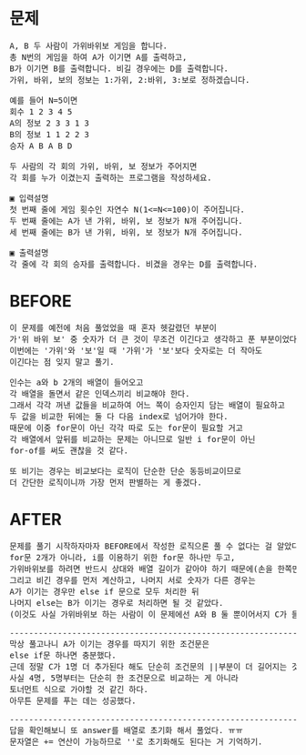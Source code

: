 # 문제

<pre>
A, B 두 사람이 가위바위보 게임을 합니다. 
총 N번의 게임을 하여 A가 이기면 A를 출력하고, 
B가 이기면 B를 출력합니다. 비길 경우에는 D를 출력합니다. 
가위, 바위, 보의 정보는 1:가위, 2:바위, 3:보로 정하겠습니다.

예를 들어 N=5이면
회수 1 2 3 4 5
A의 정보 2 3 3 1 3
B의 정보 1 1 2 2 3
승자 A B A B D

두 사람의 각 회의 가위, 바위, 보 정보가 주어지면 
각 회를 누가 이겼는지 출력하는 프로그램을 작성하세요.

▣ 입력설명
첫 번째 줄에 게임 횟수인 자연수 N(1<=N<=100)이 주어집니다.
두 번째 줄에는 A가 낸 가위, 바위, 보 정보가 N개 주어집니다.
세 번째 줄에는 B가 낸 가위, 바위, 보 정보가 N개 주어집니다.

▣ 출력설명
각 줄에 각 회의 승자를 출력합니다. 비겼을 경우는 D를 출력합니다.
</pre>

# BEFORE

<pre>
이 문제를 예전에 처음 풀었었을 때 혼자 헷갈렸던 부분이
가'위 바위 보' 중 숫자가 더 큰 것이 무조건 이긴다고 생각하고 푼 부분이었다.
이번에는 '가위'와 '보'일 때 '가위'가 '보'보다 숫자로는 더 작아도 
이긴다는 점 잊지 말고 풀기.

인수는 a와 b 2개의 배열이 들어오고
각 배열을 돌면서 같은 인덱스끼리 비교해야 한다.
그래서 각각 꺼낸 값들을 비교하여 어느 쪽이 승자인지 담는 배열이 필요하고
두 값을 비교한 뒤에는 둘 다 다음 index로 넘어가야 한다.
때문에 이중 for문이 아닌 각각 따로 도는 for문이 필요할 거고
각 배열에서 앞뒤를 비교하는 문제는 아니므로 일반 i for문이 아닌
for-of를 써도 괜찮을 것 같다.

또 비기는 경우는 비교보다는 로직이 단순한 단순 동등비교이므로
더 간단한 로직이니까 가장 먼저 판별하는 게 좋겠다.
</pre>

# AFTER

<pre>
문제를 풀기 시작하자마자 BEFORE에서 작성한 로직으론 풀 수 없다는 걸 알았다.
for문 2개가 아니라, i를 이용하기 위한 for문 하나만 두고, 
가위바위보를 하려면 반드시 상대와 배열 길이가 같아야 하기 때문에(손을 한쪽만 낼 수는 없으니까) 그냥 i 하나만 가지고 각 배열의 i번째 값들을 비교하면 되는 거였다.
그리고 비긴 경우를 먼저 계산하고, 나머지 서로 숫자가 다른 경우는
A가 이기는 경우만 else if 문으로 모두 처리한 뒤
나머지 else는 B가 이기는 경우로 처리하면 될 것 같았다.
(이것도 사실 가위바위보 하는 사람이 이 문제에선 A와 B 둘 뿐이어서지 C가 들어와 3명으로만 늘어나도 바로 너무 길어져서 써먹기 힘든 로직이 된다. 고민스럽다..)

---------------------------------------------------------------
막상 풀고나니 A가 이기는 경우를 따지기 위한 조건문은 
else if문 하나면 충분했다.
근데 정말 C가 1명 더 추가된다 해도 단순히 조건문의 ||부분이 더 길어지는 것 뿐일까?
사실 4명, 5명부터는 단순히 한 조건문으로 비교하는 게 아니라
토너먼트 식으로 가야할 것 같긴 하다.
아무튼 문제를 푸는 데는 성공했다.

---------------------------------------------------------------
답을 확인해보니 또 answer를 배열로 초기화 해서 풀었다. ㅠㅠ
문자열은 += 연산이 가능하므로 ''로 초기화해도 된다는 거 기억하기.
</pre>
